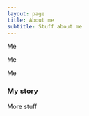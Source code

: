 ```yaml
---
layout: page
title: About me
subtitle: Stuff about me
---
```


Me

Me 

Me

### My story

More stuff
